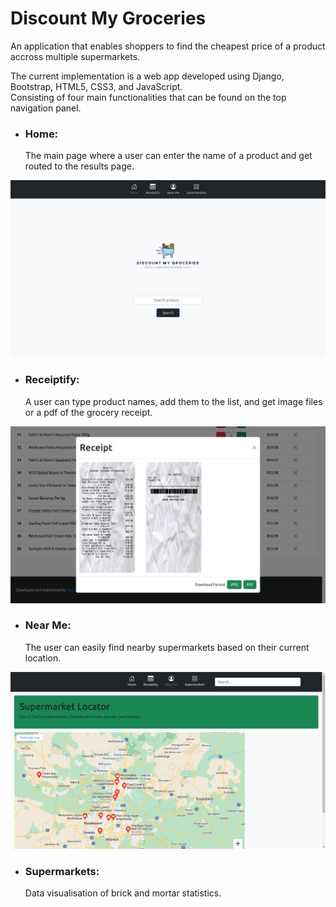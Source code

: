 # Discount My Groceries
An application that enables shoppers to find the cheapest price of a product accross multiple supermarkets.

The current implementation is a web app developed using Django, Bootstrap, HTML5, CSS3, and JavaScript.  
Consisting of four main functionalities that can be found on the top navigation panel.

- ### Home:
  The main page where a user can enter the name of a product and get routed to the results page.
  
![home_mockup](https://github.com/Sibusiso-Gumede/discount_my_groceries/blob/master/resources/homepage1.png)

- ### Receiptify:
  A user can type product names, add them to the list, and get image files or a pdf of the grocery receipt.

![receiptify_mockup](https://github.com/Sibusiso-Gumede/discount_my_groceries/blob/master/resources/receipts_response.png)

- ### Near Me:
  The user can easily find nearby supermarkets based on their current location.

![nearme_mockup](https://github.com/Sibusiso-Gumede/discount_my_groceries/blob/master/resources/locator.png)

- ### Supermarkets:
  Data visualisation of brick and mortar statistics.
